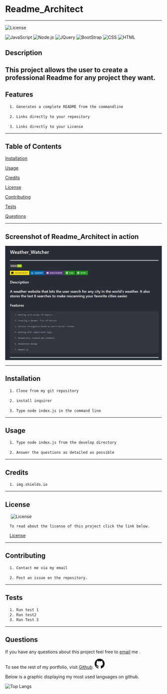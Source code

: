 # Readme_Architect
---

  ![License](https://img.shields.io/github/license/tgtiburon/Readme_Architect?style=flat-square)
  
  ![JavaScript](https://img.shields.io/badge/JavaScript-F7DF1E?style=for-the-badge&logo=javascript&logoColor=black) 
  ![Node.js](https://img.shields.io/badge/Node.js-43853D?style=for-the-badge&logo=node.js&logoColor=white) 
  ![JQuery](https://img.shields.io/badge/jQuery-0769AD?style=for-the-badge&logo=jquery&logoColor=white) 
  ![BootStrap](https://img.shields.io/badge/Bootstrap-563D7C?style=for-the-badge&logo=bootstrap&logoColor=white) 
  ![CSS](https://img.shields.io/badge/CSS-239120?&style=for-the-badge&logo=css3&logoColor=white) 
  ![HTML](https://img.shields.io/badge/HTML-239120?style=for-the-badge&logo=html5&logoColor=white) 
## Description
This project allows the user to create a professional Readme for any project they want.  
---
## Features

      1. Generates a complete README from the commandline 

      2. Links directly to your repository 

      3. Links directly to your License 
---
  ## Table of Contents
  [Installation](#installation)
    
  [Usage](#usage)
    
  [Credits](#credits)
    
  [License](#license)
    
  [Contributing](#contributing)
    
  [Tests](#tests)

  [Questions](#questions)
  
  

---
## Screenshot of Readme_Architect in action
  ![](./images/ReadME_Architect.PNG)
  
  




  ---
  ## Installation

      1. Clone from my git repository 

      2. install inquirer 

      3. Type node index.js in the command line 
---
  ## Usage

      1. Type node index.js from the develop directory 

      2. Answer the questions as detailed as possible 
---
  ## Credits

      1. img.shields.io 

  ---
  ## License 

  &emsp; ![License](https://img.shields.io/github/license/tgtiburon/Readme_Architect?style=flat-square)

      To read about the license of this project click the link below.

  &emsp;[License](https://github.com/tgtiburon/Readme_Architect/blob/main/LICENSE) 

  ---
  ## Contributing

      1. Contact me via my email 

      2. Post an issue on the repository. 
---
  ## Tests
      1. Run test 1 
      2. Run test2 
      3. Run Test 3 

---
## Questions

If you have any questions about this project feel free to [email](tg.tiburon@gmail.com) me .  

To see the rest of my portfolio, visit [Github](https://github.com/tgtiburon).
![](./images/GitHub-Mark-32px.png)

Below is a graphic displaying my most used languages on github.

![Top Langs](https://github-readme-stats.vercel.app/api/top-langs/?username=tgtiburon)

